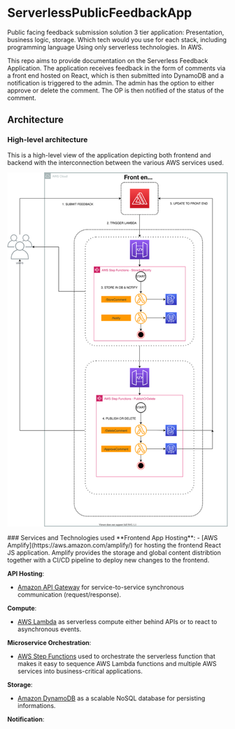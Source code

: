 # ServerlessPublicFeedbackApp
Public facing feedback submission solution 3 tier application: Presentation, business logic, storage. Which tech would you use for each stack, including programming language Using only serverless technologies. In AWS.

This repo aims to provide documentation on the Serverless Feedback Application. The application receives feedback in the form of comments via a front end hosted on React, which is then submitted into DynamoDB and a notification is triggered to the admin. The admin has the option to either approve or delete the comment. The OP is then notified of the status of the comment.

## Architecture

### High-level architecture
This is a high-level view of the application depicting both frontend and backend with the interconnection between the various AWS services used.

<p align="center">
  <img src="img/ServerlessPublicFeedbackApp.drawio.svg" alt="High-level architecture of the feedback app"/>
</p>
### Services and Technologies used
**Frontend App Hosting**:
- [AWS Amplify](https://aws.amazon.com/amplify/) for hosting the frontend React JS application. Amplify provides the storage and global content distribtion together with a CI/CD pipeline to deploy new changes to the frontend.

**API Hosting**:
- [Amazon API Gateway](https://aws.amazon.com/api-gateway/) for service-to-service synchronous communication (request/response).

**Compute**:
- [AWS Lambda](https://aws.amazon.com/lambda/) as serverless compute either behind APIs or to react to asynchronous events.

**Microservice Orchestration**:

- [AWS Step Functions](https://aws.amazon.com/step-functions/) used to orchestrate the serverless function that makes it easy to sequence AWS Lambda functions and multiple AWS services into business-critical applications.

**Storage**:

- [Amazon DynamoDB](https://aws.amazon.com/dynamodb/) as a scalable NoSQL database for persisting informations.

**Notification**:

